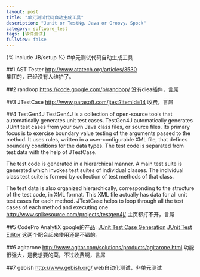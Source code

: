 ```yaml
---
layout: post
title: "单元测试代码自动生成工具"
description: "Junit or TestNg、Java or Groovy、Spock"
category: software_test
tags: [软件测试]
fullview: false
---
```


{% include JB/setup %}
#单元测试代码自动生成工具

##1 AST Tester
<http://www.atatech.org/articles/3530>  
集团的，已经没有人维护了。

##2 randoop
<https://code.google.com/p/randoop/>
没有diea插件，言屌

##3 JTestCase
<http://www.parasoft.com/jtest?itemId=14>
收费，言屌

##4 TestGen4J
TestGen4J is a collection of open-source tools that automatically generates unit test cases. TestGen4J automatically generates JUnit test cases from your own Java class files, or source files. Its primary focus is to exercise boundary value testing of the arguments passed to the method. It uses rules, written in a user-configurable XML file, that defines boundary conditions for the data types. The test code is separated from test data with the help of JTestCase.

The test code is generated in a hierarchical manner. A main test suite is generated which invokes test suites of individual classes. The individual class test suite is formed by collection of test methods of that class.

The test data is also organized hierarchically, corresponding to the structure of the test code, in XML format. This XML file actually has data for all unit test cases for each method. JTestCase helps to loop through all the test cases of each method and executing one
<http://www.spikesource.com/projects/testgen4j/>
主页都打不开，言屌

##5 CodePro AnalytiX
google的产品:
[JUnit Test Case Generation](https://developers.google.com/java-dev-tools/codepro/doc/features/junit/test_case_generation#InvokingTestGenerator)
[JUnit Test Editor](https://developers.google.com/java-dev-tools/codepro/doc/features/juniteditor/junit_testeditor)
这两个配合起来使用还是不错的。

##6 agitarone
<http://www.agitar.com/solutions/products/agitarone.html>
功能很强大，是我想要的菜，不过收费啊，言屌

##7 gebish
<http://www.gebish.org/>
web自动化测试，非单元测试

  

